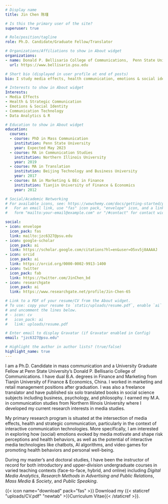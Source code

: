 ```yaml
---
# Display name
title: Jin Chen 陈瑾

# Is this the primary user of the site?
superuser: true

# Role/position/tagline
role: Ph.D. Candidate/Graduate Fellow/Translator 

# Organizations/Affiliations to show in About widget
organizations:
- name: Donald P. Bellisario College of Communications,  Penn State University
  url: https://www.bellisario.psu.edu

# Short bio (displayed in user profile at end of posts)
bio: I study media effects, health communication, emotions & social identity, communication technology.

# Interests to show in About widget
Interests:
- Media Effects
- Health & Strategic Communication
- Emotions & Social Identity
- Communication Technology
- Data Analytics & R

# Education to show in About widget
education:
  courses:
  - course: PhD in Mass Communication
    institution: Penn State University
    year: Expected May 2023 
  - course: MA in Communication Studies
    institution: Northern Illinois University
    year: 2019
  - course: MA in Translation
    institution: Beijing Technology and Business University
    year: 2017
  - course: BA in Marketing & BEc in Finance   
    institution: Tianjin University of Finance & Economics
    year: 2012    

# Social/Academic Networking
# For available icons, see: https://wowchemy.com/docs/getting-started/page-builder/#icons
#   For an email link, use "fas" icon pack, "envelope" icon, and a link in the
#   form "mailto:your-email@example.com" or "/#contact" for contact widget.

social:
- icon: envelope
  icon_pack: fas
  link: mailto:jzc6327@psu.edu
- icon: google-scholar
  icon_pack: ai
  link: https://scholar.google.com/citations?hl=en&user=O5xv5j8AAAAJ
- icon: orcid
  icon_pack: ai
  link: https://orcid.org/0000-0002-9913-1400
- icon: twitter
  icon_pack: fab
  link: https://twitter.com/JinChen_bd
- icon: researchgate  
  icon_pack: ai
  link: https://www.researchgate.net/profile/Jin-Chen-65

# Link to a PDF of your resume/CV from the About widget.
# To use: copy your resume to `static/uploads/resume.pdf`, enable `ai` icons in `params.toml`,
# and uncomment the lines below.
# - icon: cv
#   icon_pack: ai
#   link: uploads/resume.pdf

# Enter email to display Gravatar (if Gravatar enabled in Config)
email: "jzc6327@psu.edu"

# Highlight the author in author lists? (true/false)
highlight_name: true
---
```


I am a Ph.D. Candidate in mass communication and a University Graduate Fellow at Penn State University’s Donald P. Bellisario College of Communications. I have dual B.A. degrees in Finance and Marketing from Tianjin University of Finance & Economics, China. I worked in marketing and retail management positions after graduation. I was also a freelance translator and have published six solo translated books in social science subjects including business, psychology, and philosophy. I earned my M.A. in communication studies from Northern Illinois University where I developed my current research interests in media studies.  

My primary research program is situated at the intersection of media effects, health and strategic communication, particularly in the context of interactive communication technologies. More specifically, I am interested in exploring how (social) emotions evoked by media motivate and shape risk perceptions and health behaviors, as well as the potential of interactive media technologies like chatbots, AI algorithms, and video games for promoting health behaviors and personal well-being. 

During my master’s and doctoral studies, I have been the instructor of record for both introductory and upper-division undergraduate courses in varied teaching contexts (face-to-face, hybrid, and online) including <em>Digital Media Analytics</em>, <em>Research Methods in Advertising and Public Relations</em>, <em>Mass Media & Society</em>, and <em>Public Speaking</em>. 

{{< icon name="download" pack="fas" >}} Download my {{< staticref "uploads/CV.pdf" "newtab" >}}Curriculum Vitae{{< /staticref >}}.
